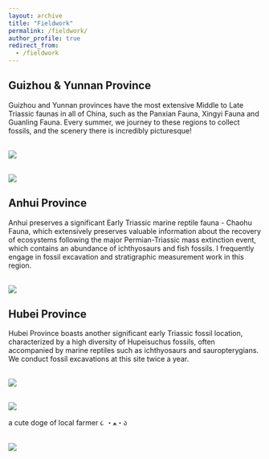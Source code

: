 ```yaml
---
layout: archive
title: "Fieldwork"
permalink: /fieldwork/
author_profile: true
redirect_from:
  - /fieldwork
---
```



Guizhou & Yunnan Province
---------


Guizhou and Yunnan provinces have the most extensive Middle to Late Triassic faunas in all of China, such as the Panxian Fauna, Xingyi Fauna and Guanling Fauna. Every summer, we journey to these regions to collect fossils, and the scenery there is incredibly picturesque!


<br/><img src='/images/guizhou.png'>


<br/><img src='/images/guizhou2.png'>


Anhui Province
---------


Anhui preserves a significant Early Triassic marine reptile fauna - Chaohu Fauna, which extensively preserves valuable information about the recovery of ecosystems following the major Permian-Triassic mass extinction event, which contains an abundance of ichthyosaurs and fish fossils. I frequently engage in fossil excavation and stratigraphic measurement work in this region.


<br/><img src='/images/chaohu.png'>


Hubei Province
---------


Hubei Province boasts another significant early Triassic fossil location, characterized by a high diversity of Hupeisuchus fossils, often accompanied by marine reptiles such as ichthyosaurs and sauropterygians. We conduct fossil excavations at this site twice a year.


<br/><img src='/images/hubei2.png'>


<br/><img src='/images/hubei1.png'>


a cute doge of local farmer  ૮ ・ﻌ・ა 



<br/><img src='/images/profile-dog.png'>


